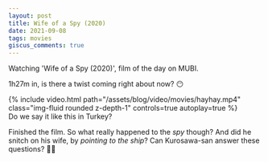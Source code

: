 ```yaml
---
layout: post
title: Wife of a Spy (2020)
date: 2021-09-08
tags: movies
giscus_comments: true
---
```


Watching 'Wife of a Spy (2020)', film of the day on MUBI.

1h27m in, is there a twist coming right about now? 😶

<div class="row">
    <div class="col-sm mt-3 mt-md-0">
        {% include video.html path="/assets/blog/video/movies/hayhay.mp4" class="img-fluid rounded z-depth-1" controls=true autoplay=true %}
        <div class="caption">
            Do we say it like this in Turkey?
        </div>
    </div>
</div>

Finished the film. So what really happened to the _spy_ though? And did he snitch on his wife, by _pointing to the ship_? Can Kurosawa-san answer these questions? 🤷‍♂️
